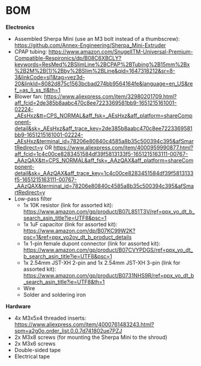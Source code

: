 # BOM
**Electronics**
  - Assembled Sherpa Mini (use an M3 bolt instead of a thumbscrew): https://github.com/Annex-Engineering/Sherpa_Mini-Extruder
  - CPAP tubing: https://www.amazon.com/SnugellTM-Universal-Premium-Compatible-Respironics/dp/B08C6XBCLY?keywords=ResMed%2BSlimLine%2BCPAP%2BTubing%2B15mm%2Bx%2B2M%2B(1)%2Bby%2BSlim%2BLine&qid=1647318212&sr=8-3&linkCode=sl1&tag=vez3d-20&linkId=8082d875c1563bcbad274bb9564164fe&language=en_US&ref_=as_li_ss_tl&th=1
  - Blower fan: https://www.aliexpress.com/item/32980201709.html?aff_fcid=2de385b8aabc470c8ee7223369581bb9-1651215161001-02224-_AEsHxz&tt=CPS_NORMAL&aff_fsk=_AEsHxz&aff_platform=shareComponent-detail&sk=_AEsHxz&aff_trace_key=2de385b8aabc470c8ee7223369581bb9-1651215161001-02224-_AEsHxz&terminal_id=78206e80840c4585a8b35c500394c395&afSmartRedirect=y OR https://www.aliexpress.com/item/4000959990877.html?aff_fcid=1c4c00ce8283451584df39f5813133f5-1651215163111-00767-_AAzQAX&tt=CPS_NORMAL&aff_fsk=_AAzQAX&aff_platform=shareComponent-detail&sk=_AAzQAX&aff_trace_key=1c4c00ce8283451584df39f5813133f5-1651215163111-00767-_AAzQAX&terminal_id=78206e80840c4585a8b35c500394c395&afSmartRedirect=y
  - Low-pass filter
    - 1x 10K resistor (link for assorted kit): https://www.amazon.com/gp/product/B07L851T3V/ref=ppx_yo_dt_b_search_asin_title?ie=UTF8&psc=1
    - 1x 1uF capacitor (link for assorted kit): https://www.amazon.com/dp/B07KC99W2K?psc=1&ref=ppx_yo2ov_dt_b_product_details
    - 1x 1-pin female dupont connector (link for assorted kit): https://www.amazon.com/gp/product/B07CVYPDGS/ref=ppx_yo_dt_b_search_asin_title?ie=UTF8&psc=1
    - 1x 2.54mm JST-XH 2-pin and 1x 2.54mm JST-XH 3-pin (link for assorted kit): https://www.amazon.com/gp/product/B0731NHS9R/ref=ppx_yo_dt_b_search_asin_title?ie=UTF8&th=1
    - Wire
    - Solder and soldering iron

**Hardware**
  - 4x M3x5x4 threaded inserts: https://www.aliexpress.com/item/4000761483243.html?spm=a2g0o.order_list.0.0.7d741802ue7PZJ
  - 2x M3x8 screws (for mounting the Sherpa Mini to the shroud)
  - 2x M3x6 screws
  - Double-sided tape
  - Electrical tape
